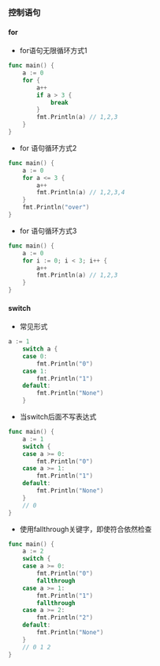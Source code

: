 ### 控制语句

#### for

- for语句无限循环方式1

```go
func main() {
	a := 0
	for {
		a++
		if a > 3 {
			break
		}
		fmt.Println(a) // 1,2,3
	}
}
```

- for 语句循环方式2

```go
func main() {
	a := 0
	for a <= 3 {
		a++
		fmt.Println(a) // 1,2,3,4
	}
	fmt.Println("over")
}
```

- for 语句循环方式3

```go
func main() {
	a := 0
	for i := 0; i < 3; i++ {
		a++
		fmt.Println(a) // 1,2,3
	}
}
```

#### switch

- 常见形式

```go
a := 1
	switch a {
	case 0:
		fmt.Println("0")
	case 1:
		fmt.Println("1")
	default:
		fmt.Println("None")
	}
```

- 当switch后面不写表达式

```go
func main() {
	a := 1
	switch {
	case a >= 0:
		fmt.Println("0")
	case a >= 1:
		fmt.Println("1")
	default:
		fmt.Println("None")
	}
	// 0
}
```

- 使用fallthrough关键字，即使符合依然检查

```go
func main() {
	a := 2
	switch {
	case a >= 0:
		fmt.Println("0")
		fallthrough
	case a >= 1:
		fmt.Println("1")
		fallthrough
	case a >= 2:
		fmt.Println("2")
	default:
		fmt.Println("None")
	}
	// 0 1 2
}
```

